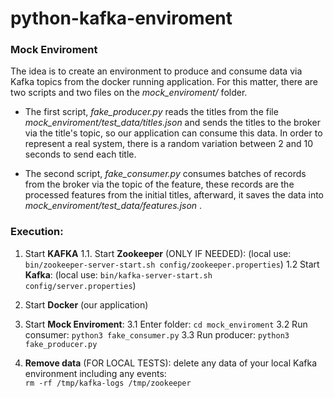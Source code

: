 # python-kafka-enviroment


### Mock Enviroment

The idea is to create an environment to produce and consume data via Kafka topics from the docker running application.
For this matter, there are two scripts and two files on the _mock_enviroment/_ folder.
* The first script, _fake_producer.py_ reads the titles from the file _mock_enviroment/test_data/titles.json_ and sends the titles to the broker via the title's topic, so our application can consume this data. In order to represent a real system, there is a random variation between 2 and 10 seconds to send each title.

* The second script, _fake_consumer.py_ consumes batches of records from the broker via the topic of the feature, these records are the processed features from the initial titles, afterward, it saves the data into _mock_enviroment/test_data/features.json_ .

### Execution:

1. Start **KAFKA**
    1.1. Start **Zookeeper** (ONLY IF NEEDED):
    (local use: ```bin/zookeeper-server-start.sh config/zookeeper.properties```)
    1.2 Start **Kafka**:
    (local use: ```bin/kafka-server-start.sh config/server.properties```)
2. Start **Docker** (our application)
3. Start **Mock Enviroment**:
    3.1 Enter folder: ```cd mock_enviroment```
    3.2 Run consumer: ```python3 fake_consumer.py```
    3.3 Run producer: ```python3 fake_producer.py```

4. **Remove data** (FOR LOCAL TESTS): delete any data of your local Kafka environment including any events: <br> ```rm -rf /tmp/kafka-logs /tmp/zookeeper```
